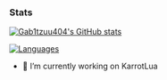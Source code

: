 ### Stats
[![Gab1tzuu404's GitHub stats](https://github-readme-stats.vercel.app/api?username=gab1tzuu404)](https://github.com/gab1tzuu404)

[![Languages](https://github-readme-stats.vercel.app/api/top-langs/?username=gab1tzuu404)](https://github.com/gab1tzuu404)

- 🔭 I’m currently working on KarrotLua
